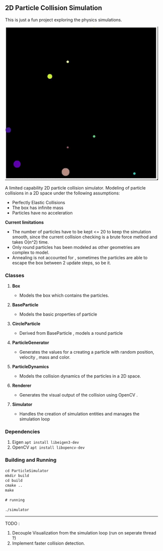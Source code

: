 ## 2D Particle Collision Simulation

This is just a fun project exploring the physics simulations.

<img src="data/collision2D.gif"/>


A limited capability 2D particle collision simulator.
Modeling of particle collisions in a 2D space under the  following assumptions:
- Perfectly Elastic Collisions
- The box has infinite mass
- Particles have no acceleration

**Current limitations**
- The number of particles have to be kept <= 20 to keep the simulation smooth,
  since the current collision checking is a brute force method and takes O(n^2) time.
- Only round particles has been  modeled as other geometries are complex to model.
- Annealing is not accounted for , sometimes the particles are able to escape the box between 2 update steps, so be it.



### Classes

1. **Box**
   - Models the box which contains the particles.

2. **BaseParticle**
   - Models the basic properties of particle

3. **CircleParticle**
   - Derived from BaseParticle , models a round particle 

4. **ParticleGenerator**
   - Generates the values for a creating a particle with random position, velocity , mass and color.

5. **ParticleDynamics**
   - Models the collision dynamics of the particles in a 2D space.
   
6. **Renderer** 
   - Generates the visual output of the collision using OpenCV .
   
7. **Simulator**
   - Handles the creation of simulation entities and manages the simulation loop
   

### Dependencies

1. Eigen `apt install libeigen3-dev`
2. OpenCV `apt install libopencv-dev`

### Building and Running

```
cd ParticleSimulator
mkdir build
cd build
cmake ..
make

# running 

./simulator
```

----

TODO :

1. Decouple Visualization from the simulation loop (run on seperate thread ?)
2. Implement faster collision detection.
